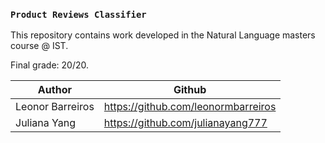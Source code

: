 ### `Product Reviews Classifier` ###

This repository contains work developed in the Natural Language masters course @ IST.

Final grade: 20/20.

Author | Github
-------|-------
Leonor Barreiros      | https://github.com/leonormbarreiros
Juliana Yang          | https://github.com/julianayang777
